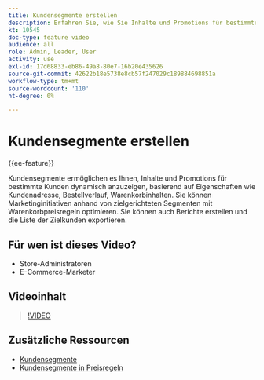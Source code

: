```yaml
---
title: Kundensegmente erstellen
description: Erfahren Sie, wie Sie Inhalte und Promotions für bestimmte Kunden dynamisch anzeigen können, basierend auf Eigenschaften wie Kundenadresse, Bestellverlauf, Warenkorbinhalten.
kt: 10545
doc-type: feature video
audience: all
role: Admin, Leader, User
activity: use
exl-id: 17d68833-eb86-49a8-80e7-16b20e435626
source-git-commit: 42622b18e5738e8cb57f247029c189884698851a
workflow-type: tm+mt
source-wordcount: '110'
ht-degree: 0%

---
```


# Kundensegmente erstellen

{{ee-feature}}

Kundensegmente ermöglichen es Ihnen, Inhalte und Promotions für bestimmte Kunden dynamisch anzuzeigen, basierend auf Eigenschaften wie Kundenadresse, Bestellverlauf, Warenkorbinhalten. Sie können Marketinginitiativen anhand von zielgerichteten Segmenten mit Warenkorbpreisregeln optimieren. Sie können auch Berichte erstellen und die Liste der Zielkunden exportieren.

## Für wen ist dieses Video?

- Store-Administratoren
- E-Commerce-Marketer

## Videoinhalt

>[!VIDEO](https://video.tv.adobe.com/v/343659?quality=12&learn=on)

## Zusätzliche Ressourcen

- [Kundensegmente](https://docs.magento.com/user-guide/marketing/customer-segments.html)
- [Kundensegmente in Preisregeln](https://docs.magento.com/user-guide/marketing/customer-segment-price-rule.html)
